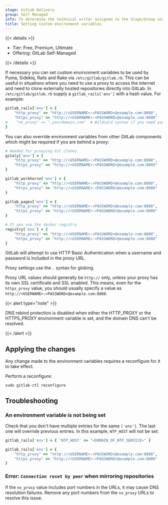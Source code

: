 ```yaml
---
stage: GitLab Delivery
group: Self Managed
info: To determine the technical writer assigned to the Stage/Group associated with this page, see https://handbook.gitlab.com/handbook/product/ux/technical-writing/#assignments
title: Setting custom environment variables
---
```


{{< details >}}

- Tier: Free, Premium, Ultimate
- Offering: GitLab Self-Managed

{{< /details >}}

If necessary you can set custom environment variables to be used by Puma,
Sidekiq, Rails and Rake via `/etc/gitlab/gitlab.rb`. This can be useful in
situations where you need to use a proxy to access the internet and need to
clone externally hosted repositories directly into GitLab. In
`/etc/gitlab/gitlab.rb` supply a `gitlab_rails['env']` with a hash value. For
example:

```ruby
gitlab_rails['env'] = {
    "http_proxy" => "http://<USERNAME>:<PASSWORD>@example.com:8080",
    "https_proxy" => "http://<USERNAME>:<PASSWORD>@example.com:8080"
#    "no_proxy" => ".yourdomain.com"  # Wildcard syntax if you need your internal domain to bypass proxy. Do not specify a port.
}
```

You can also override environment variables from other GitLab components which
might be required if you are behind a proxy:

```ruby
# Needed for proxying Git clones
gitaly['env'] = {
    "http_proxy" => "http://<USERNAME>:<PASSWORD>@example.com:8080",
    "https_proxy" => "http://<USERNAME>:<PASSWORD>@example.com:8080"
}

gitlab_workhorse['env'] = {
    "http_proxy" => "http://<USERNAME>:<PASSWORD>@example.com:8080",
    "https_proxy" => "http://<USERNAME>:<PASSWORD>@example.com:8080"
}

gitlab_pages['env'] = {
    "http_proxy" => "http://<USERNAME>:<PASSWORD>@example.com:8080",
    "https_proxy" => "http://<USERNAME>:<PASSWORD>@example.com:8080"
}

# If you use the docker registry
registry['env'] = {
    "http_proxy" => "http://<USERNAME>:<PASSWORD>@example.com:8080",
    "https_proxy" => "http://<USERNAME>:<PASSWORD>@example.com:8080"
}
```

GitLab will attempt to use HTTP Basic Authentication when a username and password is included in the proxy URL.

Proxy settings use the `.` syntax for globing.

Proxy URL values should generally be `http://` only, unless
your proxy has its own SSL certificate and SSL enabled. This means, even for
the `https_proxy` value, you should usually specify a value as
`http://<USERNAME>:<PASSWORD>@example.com:8080`.

{{< alert type="note" >}}

DNS rebind protection is disabled when either the HTTP_PROXY or the HTTPS_PROXY environment variable is set,
and the domain DNS can't be resolved.

{{< /alert >}}

## Applying the changes

Any change made to the environment variables requires a reconfigure for it
to take effect.

Perform a reconfigure:

```shell
sudo gitlab-ctl reconfigure
```

## Troubleshooting

### An environment variable is not being set

Check that you don't have multiple entries for the same `['env']`. The last one will override
previous entries. In this example, `NTP_HOST` will not be set:

```ruby
gitlab_rails['env'] = { 'NTP_HOST' => "<DOMAIN_OF_NTP_SERVICE>" }

gitlab_rails['env'] = {
    "http_proxy" => "http://<USERNAME>:<PASSWORD>@example.com:8080",
    "https_proxy" => "http://<USERNAME>:<PASSWORD>@example.com:8080"
}
```

### Error: `Connection reset by peer` when mirroring repositories

If the `no_proxy` value includes port numbers in the URLs, it may cause DNS resolution failures. Remove any port numbers from the `no_proxy` URLs to resolve this issue.
